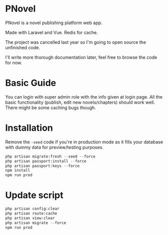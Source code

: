 # PNovel
PNovel is a novel publishing platform web app. 

Made with Laravel and Vue. Redis for cache.

The project was cancelled last year so I'm going to open source the unfinished code.

I'll write more thorough documentation later, feel free to browse the code for now.

# Basic Guide

You can login with super admin role with the info given at login page. All the basic functionality (publish, edit new novels/chapters) should work well. There might be some caching bugs though.

# Installation
Remove the `-seed` code if you're in production mode as it fills your database with dummy data for preview/testing purposes.
```python
php artisan migrate:fresh --seed --force
php artisan passport:install --force
php artisan passport:keys --force
npm install
npm run prod
```

# Update script
```python
php artisan config:clear
php artisan route:cache
php artisan view:clear
php artisan migrate --force
npm run prod
```